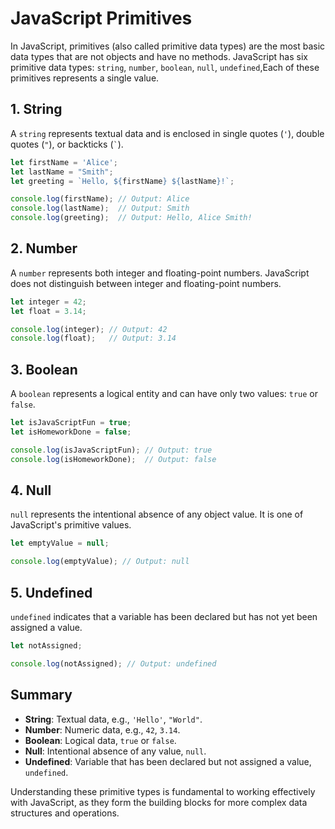 # JavaScript Primitives

In JavaScript, primitives (also called primitive data types) are the most basic data types that are not objects and have no methods. JavaScript has six primitive data types: `string`, `number`, `boolean`, `null`, `undefined`,Each of these primitives represents a single value.

## 1. String

A `string` represents textual data and is enclosed in single quotes (`'`), double quotes (`"`), or backticks (`` ` ``).

```javascript
let firstName = 'Alice';
let lastName = "Smith";
let greeting = `Hello, ${firstName} ${lastName}!`;

console.log(firstName); // Output: Alice
console.log(lastName);  // Output: Smith
console.log(greeting);  // Output: Hello, Alice Smith!
```

## 2. Number

A `number` represents both integer and floating-point numbers. JavaScript does not distinguish between integer and floating-point numbers.

```javascript
let integer = 42;
let float = 3.14;

console.log(integer); // Output: 42
console.log(float);   // Output: 3.14
```

## 3. Boolean

A `boolean` represents a logical entity and can have only two values: `true` or `false`.

```javascript
let isJavaScriptFun = true;
let isHomeworkDone = false;

console.log(isJavaScriptFun); // Output: true
console.log(isHomeworkDone);  // Output: false
```

## 4. Null

`null` represents the intentional absence of any object value. It is one of JavaScript's primitive values.

```javascript
let emptyValue = null;

console.log(emptyValue); // Output: null
```

## 5. Undefined

`undefined` indicates that a variable has been declared but has not yet been assigned a value.

```javascript
let notAssigned;

console.log(notAssigned); // Output: undefined
```

## Summary

- **String**: Textual data, e.g., `'Hello'`, `"World"`.
- **Number**: Numeric data, e.g., `42`, `3.14`.
- **Boolean**: Logical data, `true` or `false`.
- **Null**: Intentional absence of any value, `null`.
- **Undefined**: Variable that has been declared but not assigned a value, `undefined`.

Understanding these primitive types is fundamental to working effectively with JavaScript, as they form the building blocks for more complex data structures and operations.